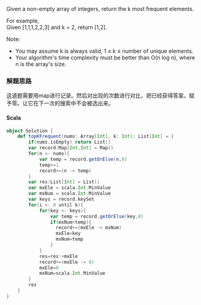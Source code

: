 Given a non-empty array of integers, return the k most frequent elements.

For example,  
Given [1,1,1,2,2,3] and k = 2, return [1,2].

Note:   
- You may assume k is always valid, 1 ≤ k ≤ number of unique elements.  
- Your algorithm's time complexity must be better than O(n log n), where n is the array's size.


### 解题思路
这道题需要用map进行记录。然后对出现的次数进行对比，把已经获得答案，赋予零。让它在下一次的搜索中不会被选出来。
#### Scala
```scala
object Solution {
    def topKFrequent(nums: Array[Int], k: Int): List[Int] = {
        if(nums.isEmpty) return List()
        var record:Map[Int,Int] = Map()
        for(n <- nums){
            var temp = record.getOrElse(n,0)
            temp+=1
            record+=(n -> temp)           
        }
        var res:List[Int] = List()
        var mxEle = scala.Int.MinValue
        var mxNum = scala.Int.MinValue
        var keys = record.keySet
        for(i <- 0 until k){
            for(key <- keys){
                var temp = record.getOrElse(key,0)          
                if(mxNum<temp){
                  record+=(mxEle -> mxNum)
                  mxEle=key
                  mxNum=temp
                }
            }
            res=res:+mxEle
            record+=(mxEle -> 0)
            mxEle=0
            mxNum=scala.Int.MinValue
        }
        res
    }
}
```